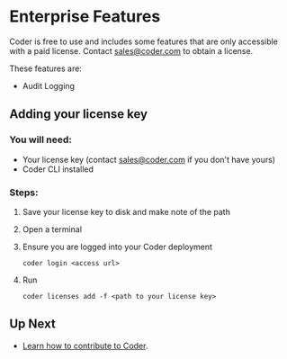 # Enterprise Features

Coder is free to use and includes some features that are only accessible with a paid license.
Contact sales@coder.com to obtain a license.

These features are:

 * Audit Logging

## Adding your license key

### You will need:

 * Your license key (contact sales@coder.com if you don't have yours)
 * Coder CLI installed

### Steps:

1. Save your license key to disk and make note of the path
2. Open a terminal
3. Ensure you are logged into your Coder deployment

   `coder login <access url>`

4. Run

   `coder licenses add -f <path to your license key>`

## Up Next

- [Learn how to contribute to Coder](../contributing.md).
